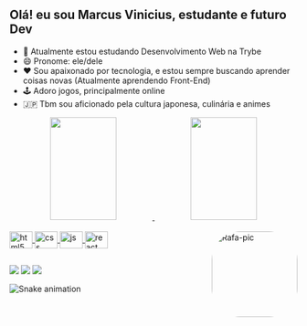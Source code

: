 ## Olá! eu sou Marcus Vinicius, estudante e futuro Dev
- 🌱 Atualmente estou estudando Desenvolvimento Web na Trybe
- 😄 Pronome: ele/dele
- ❤️ Sou apaixonado por tecnologia, e estou sempre buscando aprender coisas novas (Atualmente aprendendo Front-End)
- 🕹️ Adoro jogos, principalmente online
- 🇯🇵 Tbm sou aficionado pela cultura japonesa, culinária e animes 

<div align="center">
  <a href="https://github.com/ViParis0">
  <img width="48%" height="180em" src="https://github-readme-stats.vercel.app/api?username=ViParis0&show_icons=true&theme=great-gatsby&include_all_commits=true&count_private=true"/>
  <img width="48%" height="180em" src="https://github-readme-stats.vercel.app/api/top-langs/?username=ViParis0&layout=compact&langs_count=7&theme=great-gatsby"/>
</div>
 <div style="display: inline_block"><br>
   <img align="center" alt="html5" height="30" width="40" src="https://cdn.jsdelivr.net/gh/devicons/devicon/icons/html5/html5-original.svg">
   <img align="center" alt="css" height="30" width="40" src="https://cdn.jsdelivr.net/gh/devicons/devicon/icons/css3/css3-original.svg">
   <img align="center" alt="js" height="30" width="40" src="https://cdn.jsdelivr.net/gh/devicons/devicon/icons/javascript/javascript-original.svg">
   <img align="center" alt="react" height="30" width="40" src="https://cdn.jsdelivr.net/gh/devicons/devicon/icons/react/react-original.svg">
   <img align="right" alt="Rafa-pic" height="150" style="border-radius:50px;" src="https://c.tenor.com/N-fJ0Azh_ykAAAAC/cat-computer.gif">
  </div>
  
  ##
  
  <div>
    <a href="https://www.linkedin.com/in/marcus-vinicius-1019a1231/" target="_blank"><img src="https://img.shields.io/badge/-LinkedIn-%230077B5?style=for-the-badge&logo=linkedin&logoColor=white"></a>
    <a href = "mailto:xxvi.paris@gmail.com"><img src="https://img.shields.io/badge/-Gmail-%23333?style=for-the-badge&logo=gmail&logoColor=white" target="_blank"></a>
  <a href="https://www.instagram.com/marcus.paris/" target="_blank"><img src="https://img.shields.io/badge/-Instagram-%23E4405F?style=for-the-badge&logo=instagram&logoColor=white" target="_blank"></a>
  </div>
  
  ![Snake animation](https://github.com/ViParis0/ViParis0/blob/output/github-contribution-grid-snake.svg)

